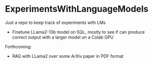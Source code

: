# ExperimentsWithLanguageModels
Just a repo to keep track of experiments with LMs
* Finetune LLama2-13b model on SQL, mostly to see if can produce correct output with a larger model on a Colab GPU
  
Forthcoming:
* RAG with LLama2 over some ArXiv paper in PDF format
